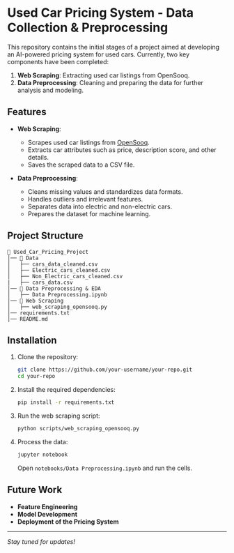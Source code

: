 # Used Car Pricing System - Data Collection & Preprocessing

This repository contains the initial stages of a project aimed at developing an AI-powered pricing system for used cars. Currently, two key components have been completed:

1. **Web Scraping**: Extracting used car listings from OpenSooq.
2. **Data Preprocessing**: Cleaning and preparing the data for further analysis and modeling.

## Features

- **Web Scraping**:
  - Scrapes used car listings from [OpenSooq](https://jo.opensooq.com).
  - Extracts car attributes such as price, description score, and other details.
  - Saves the scraped data to a CSV file.
  
- **Data Preprocessing**:
  - Cleans missing values and standardizes data formats.
  - Handles outliers and irrelevant features.
  - Separates data into electric and non-electric cars.
  - Prepares the dataset for machine learning.

## Project Structure

```
📂 Used_Car_Pricing_Project
│── 📂 Data
│   ├── cars_data_cleaned.csv
│   ├── Electric_cars_cleaned.csv
│   ├── Non_Electric_cars_cleaned.csv
|   ├── cars_data.csv
│── 📂 Data Preprocessing & EDA
│   ├── Data Preprocessing.ipynb
│── 📂 Web Scraping
│   ├── web_scraping_opensooq.py
│── requirements.txt
│── README.md
```

## Installation

1. Clone the repository:
   ```bash
   git clone https://github.com/your-username/your-repo.git
   cd your-repo
   ```

2. Install the required dependencies:
   ```bash
   pip install -r requirements.txt
   ```

3. Run the web scraping script:
   ```bash
   python scripts/web_scraping_opensooq.py
   ```

4. Process the data:
   ```bash
   jupyter notebook
   ```
   Open `notebooks/Data Preprocessing.ipynb` and run the cells.

## Future Work

- **Feature Engineering**
- **Model Development**
- **Deployment of the Pricing System**

---

 *Stay tuned for updates!*
